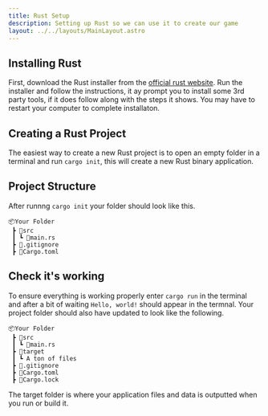 ```yaml
---
title: Rust Setup
description: Setting up Rust so we can use it to create our game
layout: ../../layouts/MainLayout.astro
---
```


## Installing Rust

First, download the Rust installer from the [official rust website](https://www.rust-lang.org/learn/get-started). Run the installer and follow the instructions, it ay prompt you to install some 3rd party tools, if it does follow along with the steps it shows. You may have to restart your computer to complete installaton.

## Creating a Rust Project

The easiest way to create a new Rust project is to open an empty folder in a terminal and run `cargo init`, this will create a new Rust binary application.

## Project Structure

After runnng `cargo init` your folder should look like this.

```
📦Your Folder
 ┣ 📂src
 ┃ ┗ 📜main.rs
 ┣ 📜.gitignore
 ┣ 📜Cargo.toml
```

## Check it's working

To ensure everything is working properly enter `cargo run` in the terminal and after a bit of waiting `Hello, world!` should appear in the termnal. Your project folder should also have updated to look like the following.

```
📦Your Folder
 ┣ 📂src
 ┃ ┗ 📜main.rs
 ┣ 📂target
 ┃ ┗ A ton of files
 ┣ 📜.gitignore
 ┣ 📜Cargo.toml
 ┣ 📜Cargo.lock
```

The target folder is where your application files and data is outputted when you run or build it.

